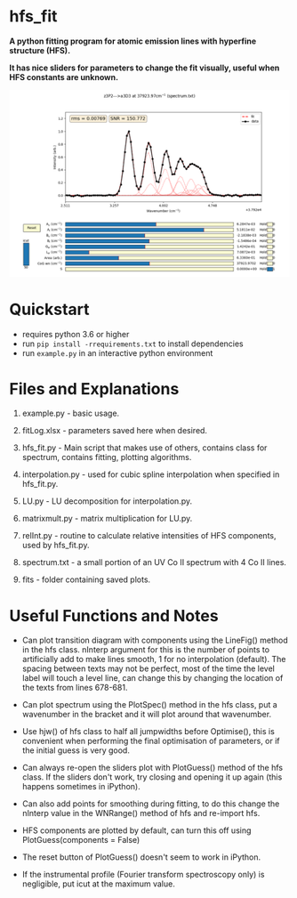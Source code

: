# hfs_fit
**A python fitting program for atomic emission lines with hyperfine structure (HFS).**

**It has nice sliders for parameters to change the fit visually, useful when HFS constants are unknown.**

<img src="fits/z3P2---a3D3 (spectrum.txt).png">

# Quickstart

* requires python 3.6 or higher
* run `pip install -rrequirements.txt` to install dependencies
* run `example.py` in an interactive python environment

# Files and Explanations

1) example.py - basic usage.

2) fitLog.xlsx - parameters saved here when desired.

3) hfs_fit.py - Main script that makes use of others, contains class for spectrum, contains fitting, plotting algorithms.

4) interpolation.py - used for cubic spline interpolation when specified in hfs_fit.py.

5) LU.py - LU decomposition for interpolation.py.

6) matrixmult.py - matrix multiplication for LU.py.

7) relInt.py - routine to calculate relative intensities of HFS components, used by hfs_fit.py.

8) spectrum.txt - a small portion of an UV Co II spectrum with 4 Co II lines.

9) fits - folder containing saved plots.

# Useful Functions and Notes

- Can plot transition diagram with components using the LineFig() method in the hfs class. nInterp argument for this is the number of points to artificially add to make lines smooth, 1 for no interpolation (default). The spacing between texts may not be perfect, most of the time the level label will touch a level line, can change this by changing the location of the texts from lines 678-681. 

- Can plot spectrum using the PlotSpec() method in the hfs class, put a wavenumber in the bracket and it will plot around that wavenumber.

- Use hjw() of hfs class to half all jumpwidths before Optimise(), this is convenient when performing the final optimisation of parameters, or if the initial guess is very good.

- Can always re-open the sliders plot with PlotGuess() method of the hfs class. If the sliders don't work, try closing and opening it up again (this happens sometimes in iPython).

- Can also add points for smoothing during fitting, to do this change the nInterp value in the WNRange() method of hfs and re-import hfs.

- HFS components are plotted by default, can turn this off using PlotGuess(components = False)

- The reset button of PlotGuess() doesn't seem to work in iPython.

- If the instrumental profile (Fourier transform spectroscopy only) is negligible, put icut at the maximum value.

